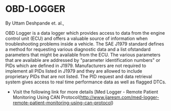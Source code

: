 # OBD-LOGGER
By Uttam Deshpande et. al.,

OBD Logger is a data logger which provides access to data from the engine control unit (ECU) and offers a valuable source of information when troubleshooting problems inside a vehicle. The SAE J1979 standard defines a method for requesting various diagnostic data and a list ofstandard parameters that might be available from the ECU. The various parameters that are available are addressed by "parameter identification numbers" or PIDs which are defined in J1979. Manufacturers are not required to implement all PIDs listed in J1979 and they are allowed to include proprietary PIDs that are not listed. The PID request and data retrieval system gives access to real time performance data as well as flagged DTCs.
* Visit the following link for more details [Med Logger - Remote Patient Monitoring Using CAN Protocol(http://www.ijaresm.com/med-logger-remote-patient-monitoring-using-can-protocol)
